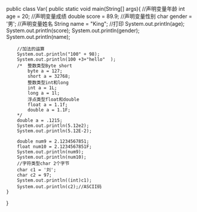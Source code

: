 
public class Var{
	public static void main(String[] args){
		//声明变量年龄
		int age = 20;
		//声明变量成绩
		double score = 89.9;
		//声明变量性别
		char gender = '男';
		//声明变量姓名
		String name = "King";
		//打印
		System.out.println(age);
		System.out.println(score);
		System.out.println(gender);
		System.out.println(name);

		//加法的运算
		System.out.println("100" + 98);
		System.out.println(100 +3+"hello"  );
		/*  整数类型Byte short
			byte a = 127;
			short a = 32768;
			整数类型int和long
			int a = 1L;
			long a = 1l;
			浮点类型float和double
			float a = 1.1f;
			double a = 1.1F;
		*/
		double a = .1215;
		System.out.println(5.12e2);
		System.out.println(5.12E-2);

		double num9 = 2.1234567851;
		float num10 = 2.1234567851F;
		System.out.println(num9);
		System.out.println(num10);
		//字符类型char 2个字节
		char c1 = '刘';
		char c2 = 97;	
		System.out.println((int)c1);
		System.out.println(c2);//ASCII码
	}
}
